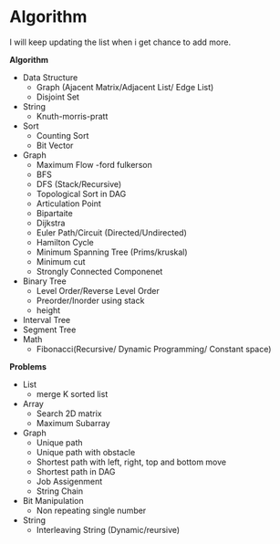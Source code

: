 Algorithm
=========

I will keep updating the list when i get chance to add more. 

**Algorithm**
- Data Structure
    - Graph (Ajacent Matrix/Adjacent List/ Edge List)
    - Disjoint Set
- String
    - Knuth-morris-pratt
- Sort
    - Counting Sort
    - Bit Vector
- Graph 
    - Maximum Flow -ford fulkerson
    - BFS
    - DFS (Stack/Recursive)
    - Topological Sort in DAG
    - Articulation Point
    - Bipartaite
    - Dijkstra
    - Euler Path/Circuit (Directed/Undirected)
    - Hamilton Cycle
    - Minimum Spanning Tree (Prims/kruskal)
    - Minimum cut
    - Strongly Connected Componenet 
- Binary Tree
    - Level Order/Reverse Level Order
    - Preorder/Inorder using stack
    - height
 - Interval Tree
 - Segment Tree
- Math 
    - Fibonacci(Recursive/ Dynamic Programming/ Constant space)

**Problems**
- List
    - merge K sorted list
- Array
    - Search 2D matrix
    - Maximum Subarray
- Graph
    - Unique path
    - Unique path with obstacle
    - Shortest path with left, right, top and bottom move
    - Shortest path in DAG
    - Job Assigenment
    - String Chain 
- Bit Manipulation
    - Non repeating single number
- String
    - Interleaving String (Dynamic/reursive)
